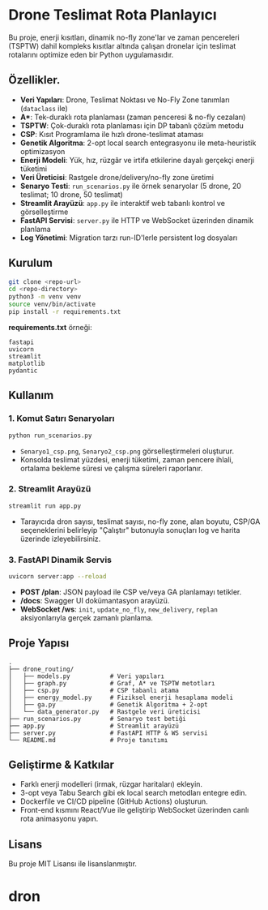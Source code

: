 # Drone Teslimat Rota Planlayıcı

Bu proje, enerji kısıtları, dinamik no-fly zone'lar ve zaman pencereleri (TSPTW) dahil kompleks kısıtlar altında çalışan dronelar için teslimat rotalarını optimize eden bir Python uygulamasıdır.

## Özellikler.

- **Veri Yapıları**: Drone, Teslimat Noktası ve No-Fly Zone tanımları (`dataclass` ile)
- **A\***: Tek-duraklı rota planlaması (zaman penceresi & no-fly cezaları)
- **TSPTW**: Çok-duraklı rota planlaması için DP tabanlı çözüm metodu
- **CSP**: Kısıt Programlama ile hızlı drone-teslimat ataması
- **Genetik Algoritma**: 2-opt local search entegrasyonu ile meta-heuristik optimizasyon
- **Enerji Modeli**: Yük, hız, rüzgâr ve irtifa etkilerine dayalı gerçekçi enerji tüketimi
- **Veri Üreticisi**: Rastgele drone/delivery/no-fly zone üretimi
- **Senaryo Testi**: `run_scenarios.py` ile örnek senaryolar (5 drone, 20 teslimat; 10 drone, 50 teslimat)
- **Streamlit Arayüzü**: `app.py` ile interaktif web tabanlı kontrol ve görselleştirme
- **FastAPI Servisi**: `server.py` ile HTTP ve WebSocket üzerinden dinamik planlama
- **Log Yönetimi**: Migration tarzı run-ID'lerle persistent log dosyaları

## Kurulum

```bash
git clone <repo-url>
cd <repo-directory>
python3 -m venv venv
source venv/bin/activate
pip install -r requirements.txt
```

**requirements.txt** örneği:

```
fastapi
uvicorn
streamlit
matplotlib
pydantic
```

## Kullanım

### 1. Komut Satırı Senaryoları

```bash
python run_scenarios.py
```

- `Senaryo1_csp.png`, `Senaryo2_csp.png` görselleştirmeleri oluşturur.
- Konsolda teslimat yüzdesi, enerji tüketimi, zaman pencere ihlali, ortalama bekleme süresi ve çalışma süreleri raporlanır.

### 2. Streamlit Arayüzü

```bash
streamlit run app.py
```

- Tarayıcıda dron sayısı, teslimat sayısı, no-fly zone, alan boyutu, CSP/GA seçeneklerini belirleyip "Çalıştır" butonuyla sonuçları log ve harita üzerinde izleyebilirsiniz.

### 3. FastAPI Dinamik Servis

```bash
uvicorn server:app --reload
```

- **POST /plan**: JSON payload ile CSP ve/veya GA planlamayı tetikler.
- **/docs**: Swagger UI dokümantasyon arayüzü.
- **WebSocket /ws**: `init`, `update_no_fly`, `new_delivery`, `replan` aksiyonlarıyla gerçek zamanlı planlama.

## Proje Yapısı

```
.
├── drone_routing/
│   ├── models.py           # Veri yapıları
│   ├── graph.py            # Graf, A* ve TSPTW metotları
│   ├── csp.py              # CSP tabanlı atama
│   ├── energy_model.py     # Fiziksel enerji hesaplama modeli
│   ├── ga.py               # Genetik Algoritma + 2-opt
│   └── data_generator.py   # Rastgele veri üreticisi
├── run_scenarios.py        # Senaryo test betiği
├── app.py                  # Streamlit arayüzü
├── server.py               # FastAPI HTTP & WS servisi
└── README.md               # Proje tanıtımı
```

## Geliştirme & Katkılar

- Farklı enerji modelleri (irmak, rüzgar haritaları) ekleyin.
- 3-opt veya Tabu Search gibi ek local search metodları entegre edin.
- Dockerfile ve CI/CD pipeline (GitHub Actions) oluşturun.
- Front-end kısmını React/Vue ile geliştirip WebSocket üzerinden canlı rota animasyonu yapın.

## Lisans

Bu proje MIT Lisansı ile lisanslanmıştır.
# dron
